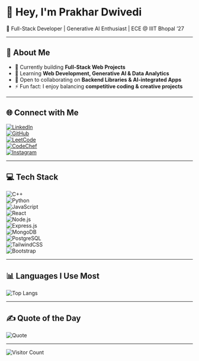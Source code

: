 # 👋 Hey, I'm Prakhar Dwivedi  

🚀 Full-Stack Developer | Generative AI Enthusiast | ECE @ IIIT Bhopal ’27  

---

## 💫 About Me  
- 🔭 Currently building **Full-Stack Web Projects**  
- 🌱 Learning **Web Development, Generative AI & Data Analytics**  
- 🤝 Open to collaborating on **Backend Libraries & AI-integrated Apps**  
- ⚡ Fun fact: I enjoy balancing **competitive coding & creative projects**  

---

## 🌐 Connect with Me  
[![LinkedIn](https://img.shields.io/badge/LinkedIn-%230077B5.svg?logo=linkedin&logoColor=white)](https://www.linkedin.com/in/prakhar-dwivedi-a05611292/)  
[![GitHub](https://img.shields.io/badge/GitHub-%23181717.svg?logo=github&logoColor=white)](https://github.com/prakharDvedi)  
[![LeetCode](https://img.shields.io/badge/LeetCode-%23FFA116.svg?logo=leetcode&logoColor=white)](https://leetcode.com/u/prakhar_the_vedi/)  
[![CodeChef](https://img.shields.io/badge/CodeChef-%235B4638.svg?logo=codechef&logoColor=white)](https://www.codechef.com/users/prakhar_d_vedi)  
[![Instagram](https://img.shields.io/badge/Instagram-%23E4405F.svg?logo=instagram&logoColor=white)](https://www.instagram.com/prakhar.d.vedi/)  

---

## 💻 Tech Stack  
![C++](https://img.shields.io/badge/C++-00599C?style=for-the-badge&logo=c%2B%2B&logoColor=white)  
![Python](https://img.shields.io/badge/Python-3776AB?style=for-the-badge&logo=python&logoColor=white)  
![JavaScript](https://img.shields.io/badge/JavaScript-F7DF1E?style=for-the-badge&logo=javascript&logoColor=black)  
![React](https://img.shields.io/badge/React-20232A?style=for-the-badge&logo=react&logoColor=61DAFB)  
![Node.js](https://img.shields.io/badge/Node.js-6DA55F?style=for-the-badge&logo=node.js&logoColor=white)  
![Express.js](https://img.shields.io/badge/Express.js-000000?style=for-the-badge&logo=express&logoColor=white)  
![MongoDB](https://img.shields.io/badge/MongoDB-4EA94B?style=for-the-badge&logo=mongodb&logoColor=white)  
![PostgreSQL](https://img.shields.io/badge/PostgreSQL-316192?style=for-the-badge&logo=postgresql&logoColor=white)  
![TailwindCSS](https://img.shields.io/badge/TailwindCSS-38B2AC?style=for-the-badge&logo=tailwind-css&logoColor=white)  
![Bootstrap](https://img.shields.io/badge/Bootstrap-563D7C?style=for-the-badge&logo=bootstrap&logoColor=white)  

---

## 📊 Languages I Use Most  
![Top Langs](https://github-readme-stats.vercel.app/api/top-langs/?username=prakharDvedi&layout=compact&theme=radical&hide_border=true&langs_count=6)  

---

## ✍️ Quote of the Day  
![Quote](https://quotes-github-readme.vercel.app/api?type=horizontal&theme=radical)  

---

![Visitor Count](https://visitcount.itsvg.in/api?id=prakharDvedi&icon=3&color=6)  
